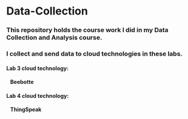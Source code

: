 # Data-Collection

### This repository holds the course work I did in my Data Collection and Analysis course.
### I collect and send data to cloud technologies in these labs.

#### Lab 3 cloud technology:
#### &ensp; Beebotte

#### Lab 4 cloud technology:
#### &ensp; ThingSpeak